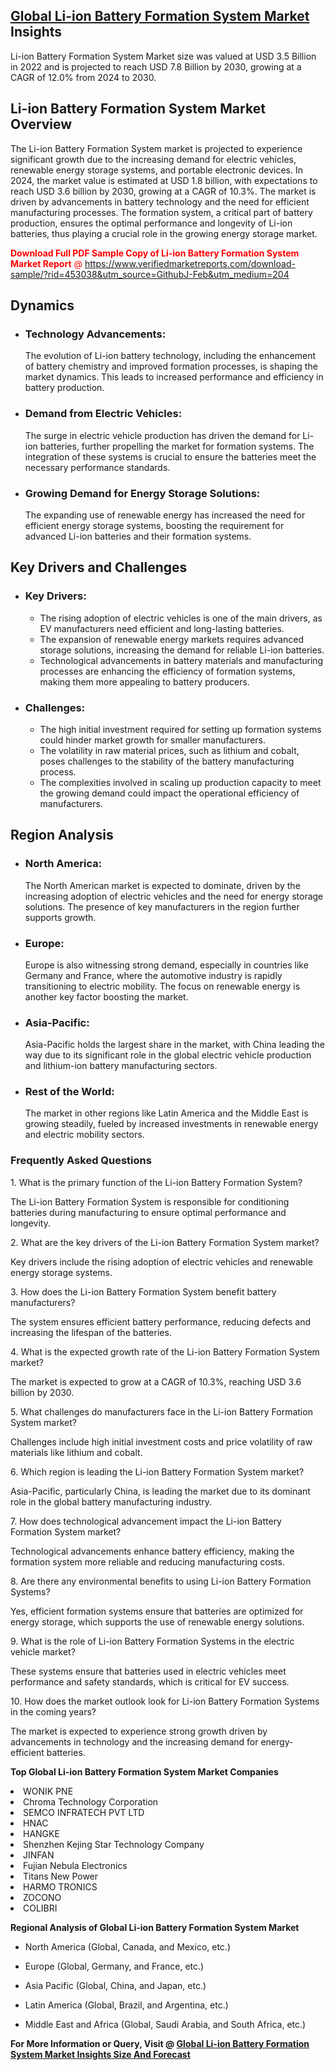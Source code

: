 <h2><a href="https://www.verifiedmarketreports.com/download-sample/?rid=453038&amp;utm_source=GithubJ&amp;utm_medium=204" target="_blank">Global Li-ion Battery Formation System Market</a> Insights</h2><p>Li-ion Battery Formation System Market size was valued at USD 3.5 Billion in 2022 and is projected to reach USD 7.8 Billion by 2030, growing at a CAGR of 12.0% from 2024 to 2030.</p><p> <h2>Li-ion Battery Formation System Market Overview</h2> <p>The Li-ion Battery Formation System market is projected to experience significant growth due to the increasing demand for electric vehicles, renewable energy storage systems, and portable electronic devices. In 2024, the market value is estimated at USD 1.8 billion, with expectations to reach USD 3.6 billion by 2030, growing at a CAGR of 10.3%. The market is driven by advancements in battery technology and the need for efficient manufacturing processes. The formation system, a critical part of battery production, ensures the optimal performance and longevity of Li-ion batteries, thus playing a crucial role in the growing energy storage market. </p> <p><p><span class=""><span style="color: #ff0000;"><strong>Download Full PDF Sample Copy of Li-ion Battery Formation System Market Report</strong> @ </span><a href="https://www.verifiedmarketreports.com/download-sample/?rid=453038&amp;utm_source=GithubJ-Feb&amp;utm_medium=204" target="_blank">https://www.verifiedmarketreports.com/download-sample/?rid=453038&amp;utm_source=GithubJ-Feb&amp;utm_medium=204</a></span></p></p> <h2>Dynamics</h2> <ul> <li><h3>Technology Advancements:</h3> The evolution of Li-ion battery technology, including the enhancement of battery chemistry and improved formation processes, is shaping the market dynamics. This leads to increased performance and efficiency in battery production.</li> <li><h3>Demand from Electric Vehicles:</h3> The surge in electric vehicle production has driven the demand for Li-ion batteries, further propelling the market for formation systems. The integration of these systems is crucial to ensure the batteries meet the necessary performance standards.</li> <li><h3>Growing Demand for Energy Storage Solutions:</h3> The expanding use of renewable energy has increased the need for efficient energy storage systems, boosting the requirement for advanced Li-ion batteries and their formation systems.</li> </ul> <h2>Key Drivers and Challenges</h2> <ul> <li><h3>Key Drivers:</h3> <ul> <li>The rising adoption of electric vehicles is one of the main drivers, as EV manufacturers need efficient and long-lasting batteries.</li> <li>The expansion of renewable energy markets requires advanced storage solutions, increasing the demand for reliable Li-ion batteries.</li> <li>Technological advancements in battery materials and manufacturing processes are enhancing the efficiency of formation systems, making them more appealing to battery producers.</li> </ul> </li> <li><h3>Challenges:</h3> <ul> <li>The high initial investment required for setting up formation systems could hinder market growth for smaller manufacturers.</li> <li>The volatility in raw material prices, such as lithium and cobalt, poses challenges to the stability of the battery manufacturing process.</li> <li>The complexities involved in scaling up production capacity to meet the growing demand could impact the operational efficiency of manufacturers.</li> </ul> </li> </ul> <h2>Region Analysis</h2> <ul> <li><h3>North America:</h3> The North American market is expected to dominate, driven by the increasing adoption of electric vehicles and the need for energy storage solutions. The presence of key manufacturers in the region further supports growth.</li> <li><h3>Europe:</h3> Europe is also witnessing strong demand, especially in countries like Germany and France, where the automotive industry is rapidly transitioning to electric mobility. The focus on renewable energy is another key factor boosting the market.</li> <li><h3>Asia-Pacific:</h3> Asia-Pacific holds the largest share in the market, with China leading the way due to its significant role in the global electric vehicle production and lithium-ion battery manufacturing sectors.</li> <li><h3>Rest of the World:</h3> The market in other regions like Latin America and the Middle East is growing steadily, fueled by increased investments in renewable energy and electric mobility sectors.</li> </ul> <h3>Frequently Asked Questions</h3> <p>1. What is the primary function of the Li-ion Battery Formation System?</p> <p>The Li-ion Battery Formation System is responsible for conditioning batteries during manufacturing to ensure optimal performance and longevity.</p> <p>2. What are the key drivers of the Li-ion Battery Formation System market?</p> <p>Key drivers include the rising adoption of electric vehicles and renewable energy storage systems.</p> <p>3. How does the Li-ion Battery Formation System benefit battery manufacturers?</p> <p>The system ensures efficient battery performance, reducing defects and increasing the lifespan of the batteries.</p> <p>4. What is the expected growth rate of the Li-ion Battery Formation System market?</p> <p>The market is expected to grow at a CAGR of 10.3%, reaching USD 3.6 billion by 2030.</p> <p>5. What challenges do manufacturers face in the Li-ion Battery Formation System market?</p> <p>Challenges include high initial investment costs and price volatility of raw materials like lithium and cobalt.</p> <p>6. Which region is leading the Li-ion Battery Formation System market?</p> <p>Asia-Pacific, particularly China, is leading the market due to its dominant role in the global battery manufacturing industry.</p> <p>7. How does technological advancement impact the Li-ion Battery Formation System market?</p> <p>Technological advancements enhance battery efficiency, making the formation system more reliable and reducing manufacturing costs.</p> <p>8. Are there any environmental benefits to using Li-ion Battery Formation Systems?</p> <p>Yes, efficient formation systems ensure that batteries are optimized for energy storage, which supports the use of renewable energy solutions.</p> <p>9. What is the role of Li-ion Battery Formation Systems in the electric vehicle market?</p> <p>These systems ensure that batteries used in electric vehicles meet performance and safety standards, which is critical for EV success.</p> <p>10. How does the market outlook look for Li-ion Battery Formation Systems in the coming years?</p> <p>The market is expected to experience strong growth driven by advancements in technology and the increasing demand for energy-efficient batteries.</p> </p><p><strong>Top Global Li-ion Battery Formation System Market Companies</strong></p><div data-test-id=""><p><li>WONIK PNE</li><li> Chroma Technology Corporation</li><li> SEMCO INFRATECH PVT LTD</li><li> HNAC</li><li> HANGKE</li><li> Shenzhen Kejing Star Technology Company</li><li> JINFAN</li><li> Fujian Nebula Electronics</li><li> Titans New Power</li><li> HARMO TRONICS</li><li> ZOCONO</li><li> COLIBRI</li></p><div><strong>Regional Analysis of&nbsp;Global Li-ion Battery Formation System Market</strong></div><ul><li dir="ltr"><p dir="ltr">North America&nbsp;(Global, Canada, and Mexico, etc.)</p></li><li dir="ltr"><p dir="ltr">Europe (Global, Germany, and France, etc.)</p></li><li dir="ltr"><p dir="ltr">Asia Pacific&nbsp;(Global, China, and Japan, etc.)</p></li><li dir="ltr"><p dir="ltr">Latin America&nbsp;(Global, Brazil, and Argentina, etc.)</p></li><li dir="ltr">Middle East and Africa&nbsp;(Global, Saudi Arabia, and South Africa, etc.)</li></ul><p><strong>For More Information or Query, Visit @&nbsp;</strong><strong><a href="https://www.verifiedmarketreports.com/product/li-ion-battery-formation-system-market/?utm_source=GithubJ&amp;utm_medium=204" target="_blank">Global Li-ion Battery Formation System Market Insights Size And Forecast</a></strong></p></div>
